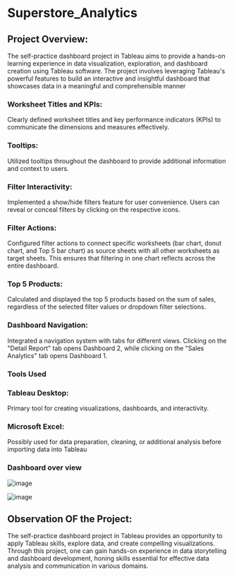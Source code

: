 # Superstore_Analytics
## Project Overview:
The self-practice dashboard project in Tableau aims to provide a hands-on learning experience in data visualization, exploration, and dashboard creation using Tableau software. The project involves leveraging Tableau's powerful features to build an interactive and insightful dashboard that showcases data in a meaningful and comprehensible manner

### Worksheet Titles and KPIs:

Clearly defined worksheet titles and key performance indicators (KPIs) to communicate the dimensions and measures effectively.

### Tooltips:
Utilized tooltips throughout the dashboard to provide additional information and context to users.

### Filter Interactivity:
Implemented a show/hide filters feature for user convenience. Users can reveal or conceal filters by clicking on the respective icons.

### Filter Actions:
Configured filter actions to connect specific worksheets (bar chart, donut chart, and Top 5 bar chart) as source sheets with all other worksheets as target sheets. This ensures that filtering in one chart
reflects across the entire dashboard.

### Top 5 Products:
Calculated and displayed the top 5 products based on the sum of sales, regardless of the selected filter values or dropdown filter selections.

### Dashboard Navigation:
Integrated a navigation system with tabs for different views. Clicking on the "Detail Report" tab opens Dashboard 2, while clicking on the "Sales Analytics" tab opens Dashboard 1.
### Tools Used

### Tableau Desktop:
 Primary tool for creating visualizations, dashboards, and interactivity.

### Microsoft Excel:
Possibly used for data preparation, cleaning, or additional analysis before importing data into Tableau

### Dashboard over view
![image](https://github.com/Suthish-A/Superstore-Analytics/assets/133667688/c90352ab-9fa5-4c3d-b118-19d4fc6781cf)

![image](https://github.com/Suthish-A/Superstore-Analytics/assets/133667688/62844913-c7cc-415a-8bd1-de4032027d19)

## Observation OF the Project:
The self-practice dashboard project in Tableau provides an opportunity to apply Tableau skills, explore data, and create compelling visualizations. Through this project, one can gain hands-on experience in data storytelling and dashboard development, honing skills essential for effective data analysis and communication in various domains.
